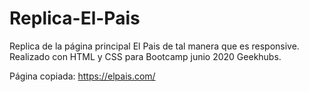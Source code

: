 # Replica-El-Pais
Replica de la página principal El Pais de tal manera que es responsive. Realizado con HTML y CSS para Bootcamp junio 2020 Geekhubs.

Página copiada: https://elpais.com/
